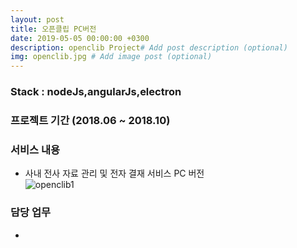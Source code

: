 ```yaml
---
layout: post
title: 오픈클립 PC버전 
date: 2019-05-05 00:00:00 +0300
description: openclib Project# Add post description (optional)
img: openclib.jpg # Add image post (optional)
---
```

### Stack : nodeJs,angularJs,electron
### 프로젝트 기간 (2018.06 ~ 2018.10)
### 서비스 내용
- 사내 전사 자료 관리 및 전자 결재 서비스 PC 버전  
![openclib1]({{site.baseurl}}/assets/img/openclib1.jpg)    

### 담당 업무    
- 
#### 
        
#### 

